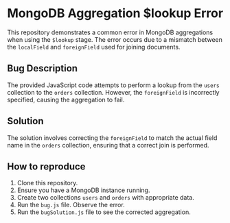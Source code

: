 # MongoDB Aggregation $lookup Error

This repository demonstrates a common error in MongoDB aggregations when using the `$lookup` stage.  The error occurs due to a mismatch between the `localField` and `foreignField` used for joining documents.

## Bug Description

The provided JavaScript code attempts to perform a lookup from the `users` collection to the `orders` collection. However, the `foreignField` is incorrectly specified, causing the aggregation to fail.

## Solution

The solution involves correcting the `foreignField` to match the actual field name in the `orders` collection, ensuring that a correct join is performed.

## How to reproduce

1.  Clone this repository.
2.  Ensure you have a MongoDB instance running.
3.  Create two collections `users` and `orders` with appropriate data.
4.  Run the `bug.js` file. Observe the error. 
5.  Run the `bugSolution.js` file to see the corrected aggregation.
